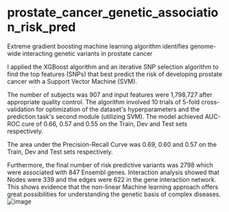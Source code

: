 # prostate_cancer_genetic_association_risk_pred

Extreme gradient boosting machine learning algorithm identifies genome-wide interacting genetic variants in prostate cancer  

I applied the XGBoost algorithm and an iterative SNP selection algorithm to find the top features (SNPs) that best predict the risk of developing prostate cancer with a Support Vector Machine (SVM). 

The number of subjects was 907 and input features were 1,798,727 after appropriate quality control. 
The algorithm involved 10 trials of 5-fold cross-validation for optimization of the dataset's hyperparameters and the prediction task's second module (utilizing SVM). The model achieved AUC-ROC cure of 0.66, 0.57 and 0.55 on the Train, Dev and Test sets respectively.

The area under the Precision-Recall Curve was 0.69, 0.60 and 0.57 on the Train, Dev and Test sets respectively. 

Furthermore, the final number of risk predictive variants was 2798 which were associated with 847 Ensembl genes. Interaction analysis showed that Nodes were 339 and the edges were 622 in the gene interaction network. This shows evidence that the non-linear Machine learning approach offers great possibilities for understanding the genetic basis of complex diseases.
![image](https://user-images.githubusercontent.com/24875399/220415648-30ccfbf4-9dcb-4174-a0d3-f4d77b86d579.png)


